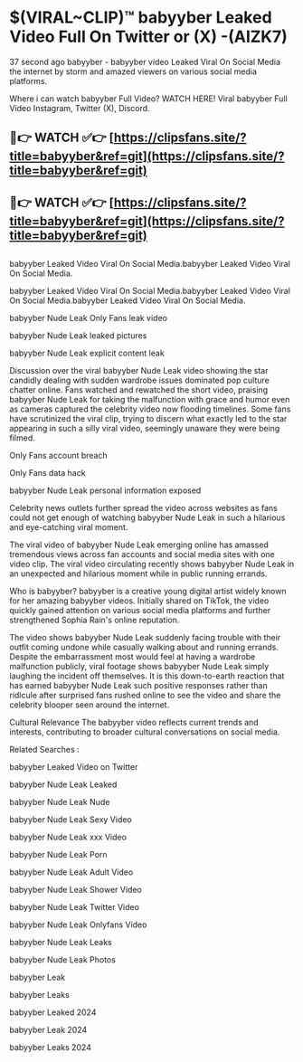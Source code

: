 # $(VIRAL~CLIP)™ babyyber Leaked Video Full On Twitter or (X) -(AIZK7)
37 second ago babyyber - babyyber video Leaked Viral On Social Media the internet by storm and amazed viewers on various social media platforms.

Where i can watch babyyber Full Video? WATCH HERE! Viral babyyber Full Video Instagram, Twitter (X), Discord.

## 🔴👉 WATCH ✅👉 [https://clipsfans.site/?title=babyyber&ref=git](https://clipsfans.site/?title=babyyber&ref=git)
## 🔴👉 WATCH ✅👉 [https://clipsfans.site/?title=babyyber&ref=git](https://clipsfans.site/?title=babyyber&ref=git)
##
babyyber Leaked Video Viral On Social Media.babyyber Leaked Video Viral On Social Media.

babyyber Leaked Video Viral On Social Media.babyyber Leaked Video Viral On Social Media.babyyber Leaked Video Viral On Social Media.

babyyber Nude Leak Only Fans leak video

babyyber Nude Leak leaked pictures

babyyber Nude Leak explicit content leak

Discussion over the viral babyyber Nude Leak video showing the star candidly dealing with sudden wardrobe issues dominated pop culture chatter online. Fans watched and rewatched the short video, praising babyyber Nude Leak for taking the malfunction with grace and humor even as cameras captured the celebrity video now flooding timelines. Some fans have scrutinized the viral clip, trying to discern what exactly led to the star appearing in such a silly viral video, seemingly unaware they were being filmed.


Only Fans account breach

Only Fans data hack

babyyber Nude Leak personal information exposed

Celebrity news outlets further spread the video across websites as fans could not get enough of watching babyyber Nude Leak in such a hilarious and eye-catching viral moment.


The viral video of babyyber Nude Leak emerging online has amassed tremendous views across fan accounts and social media sites with one video clip. The viral video circulating recently shows babyyber Nude Leak in an unexpected and hilarious moment while in public running errands.


Who is babyyber? babyyber is a creative young digital artist widely known for her amazing babyyber videos. Initially shared on TikTok, the video quickly gained attention on various social media platforms and further strengthened Sophia Rain's online reputation.

The video shows babyyber Nude Leak suddenly facing trouble with their outfit coming undone while casually walking about and running errands. Despite the embarrassment most would feel at having a wardrobe malfunction publicly, viral footage shows babyyber Nude Leak simply laughing the incident off themselves. It is this down-to-earth reaction that has earned babyyber Nude Leak such positive responses rather than ridicule after surprised fans rushed online to see the video and share the celebrity blooper seen around the internet.

Cultural Relevance The babyyber video reflects current trends and interests, contributing to broader cultural conversations on social media.

Related Searches :

babyyber Leaked Video on Twitter

babyyber Nude Leak Leaked

babyyber Nude Leak Nude

babyyber Nude Leak Sexy Video

babyyber Nude Leak xxx Video

babyyber Nude Leak Porn

babyyber Nude Leak Adult Video

babyyber Nude Leak Shower Video

babyyber Nude Leak Twitter Video

babyyber Nude Leak Onlyfans Video

babyyber Nude Leak Leaks

babyyber Nude Leak Photos

babyyber Leak

babyyber Leaks

babyyber Leaked 2024

babyyber Leak 2024

babyyber Leaks 2024
